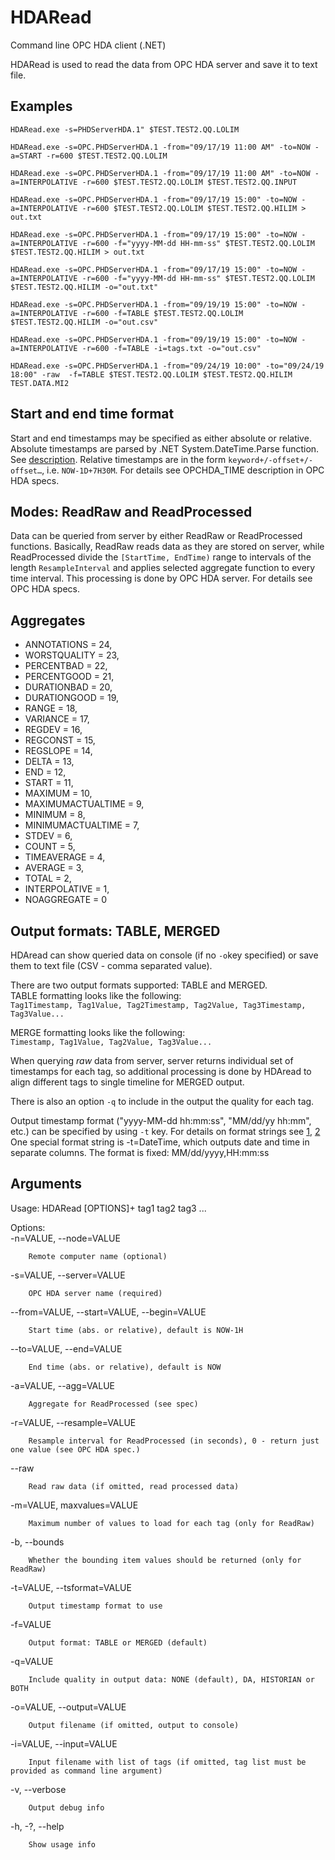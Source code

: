 HDARead
=======

Command line OPC HDA client (.NET)

HDARead is used to read the data from OPC HDA server and save it to text file.

Examples
--------

~~~~
HDARead.exe -s=PHDServerHDA.1" $TEST.TEST2.QQ.LOLIM

HDARead.exe -s=OPC.PHDServerHDA.1 -from="09/17/19 11:00 AM" -to=NOW -a=START -r=600 $TEST.TEST2.QQ.LOLIM

HDARead.exe -s=OPC.PHDServerHDA.1 -from="09/17/19 11:00 AM" -to=NOW -a=INTERPOLATIVE -r=600 $TEST.TEST2.QQ.LOLIM $TEST.TEST2.QQ.INPUT

HDARead.exe -s=OPC.PHDServerHDA.1 -from="09/17/19 15:00" -to=NOW -a=INTERPOLATIVE -r=600 $TEST.TEST2.QQ.LOLIM $TEST.TEST2.QQ.HILIM > out.txt

HDARead.exe -s=OPC.PHDServerHDA.1 -from="09/17/19 15:00" -to=NOW -a=INTERPOLATIVE -r=600 -f="yyyy-MM-dd HH-mm-ss" $TEST.TEST2.QQ.LOLIM $TEST.TEST2.QQ.HILIM > out.txt

HDARead.exe -s=OPC.PHDServerHDA.1 -from="09/17/19 15:00" -to=NOW -a=INTERPOLATIVE -r=600 -f="yyyy-MM-dd HH-mm-ss" $TEST.TEST2.QQ.LOLIM $TEST.TEST2.QQ.HILIM -o="out.txt"

HDARead.exe -s=OPC.PHDServerHDA.1 -from="09/19/19 15:00" -to=NOW -a=INTERPOLATIVE -r=600 -f=TABLE $TEST.TEST2.QQ.LOLIM $TEST.TEST2.QQ.HILIM -o="out.csv"

HDARead.exe -s=OPC.PHDServerHDA.1 -from="09/19/19 15:00" -to=NOW -a=INTERPOLATIVE -r=600 -f=TABLE -i=tags.txt -o="out.csv"

HDARead.exe -s=OPC.PHDServerHDA.1 -from="09/24/19 10:00" -to="09/24/19 18:00" -raw  -f=TABLE $TEST.TEST2.QQ.LOLIM $TEST.TEST2.QQ.HILIM TEST.DATA.MI2
~~~~

Start and end time format
-------------------------

Start and end timestamps may be specified as either absolute or relative. Absolute timestamps are parsed by .NET System.DateTime.Parse function. See [description](https://docs.microsoft.com/en-us/dotnet/api/system.datetime.parse). Relative timestamps are in the form `keyword+/-offset+/-offset…`, i.e. `NOW-1D+7H30M`. For details see OPCHDA_TIME description in OPC HDA specs.

Modes: ReadRaw and ReadProcessed
--------------------------------

Data can be queried from server by either ReadRaw or ReadProcessed functions. Basically, ReadRaw reads data as they are stored on server, while ReadProcessed divide the `[StartTime, EndTime)` range to intervals of the length `ResampleInterval` and applies selected aggregate function to every time interval. This processing is done by OPC HDA server. For details see OPC HDA specs.

Aggregates
----------

- ANNOTATIONS = 24,
- WORSTQUALITY = 23,
- PERCENTBAD = 22,
- PERCENTGOOD = 21,
- DURATIONBAD = 20,
- DURATIONGOOD = 19,
- RANGE = 18,
- VARIANCE = 17,
- REGDEV = 16,
- REGCONST = 15,
- REGSLOPE = 14,
- DELTA = 13,
- END = 12,
- START = 11,
- MAXIMUM = 10,
- MAXIMUMACTUALTIME = 9,
- MINIMUM = 8,
- MINIMUMACTUALTIME = 7,
- STDEV = 6,
- COUNT = 5,
- TIMEAVERAGE = 4,
- AVERAGE = 3,
- TOTAL = 2,
- INTERPOLATIVE = 1,
- NOAGGREGATE = 0

Output formats: TABLE, MERGED
-----------------------------

HDAread can show queried data on console (if no `-o`key specified) or save them to text file (CSV - comma separated value). 

There are two output formats supported: TABLE and MERGED.  
TABLE formatting looks like the following:  
`Tag1Timestamp, Tag1Value, Tag2Timestamp, Tag2Value, Tag3Timestamp, Tag3Value...`

MERGE formatting looks like the following:  
`Timestamp, Tag1Value, Tag2Value, Tag3Value...`

When querying *raw* data from server, server returns individual set of timestamps for each tag, so additional processing is done by HDAread to align different tags to single timeline for MERGED output. 

There is also an option `-q` to include in the output the quality for each tag.

Output timestamp format ("yyyy-MM-dd hh:mm:ss", "MM/dd/yy hh:mm", etc.) can be specified by using `-t` key. For details on format strings see [1](https://docs.microsoft.com/en-us/dotnet/standard/base-types/standard-date-and-time-format-strings), [2](https://docs.microsoft.com/en-us/dotnet/standard/base-types/custom-date-and-time-format-strings)
One special format string is -t=DateTime, which outputs date and time in separate columns. The format is fixed: MM/dd/yyyy,HH:mm:ss
 
Arguments
---------

Usage: HDARead [OPTIONS]+ tag1 tag2 tag3 ...

Options:  
  -n=VALUE, --node=VALUE
    
        Remote computer name (optional)
        
  -s=VALUE, --server=VALUE

        OPC HDA server name (required)

  --from=VALUE, --start=VALUE, --begin=VALUE

        Start time (abs. or relative), default is NOW-1H

  --to=VALUE, --end=VALUE
    
        End time (abs. or relative), default is NOW

  -a=VALUE, --agg=VALUE
  
        Aggregate for ReadProcessed (see spec)
   
   -r=VALUE, --resample=VALUE    
        
        Resample interval for ReadProcessed (in seconds), 0 - return just one value (see OPC HDA spec.)
        
   --raw
   
        Read raw data (if omitted, read processed data)
   
   -m=VALUE, maxvalues=VALUE
   
        Maximum number of values to load for each tag (only for ReadRaw)
   
   -b, --bounds
        
        Whether the bounding item values should be returned (only for ReadRaw)

  -t=VALUE, --tsformat=VALUE
  
        Output timestamp format to use
  
  -f=VALUE
  
        Output format: TABLE or MERGED (default)
        
  -q=VALUE
  
        Include quality in output data: NONE (default), DA, HISTORIAN or BOTH
        
  -o=VALUE, --output=VALUE

        Output filename (if omitted, output to console)
        
  -i=VALUE, --input=VALUE  
  
        Input filename with list of tags (if omitted, tag list must be provided as command line argument)
        
   -v, --verbose
   
        Output debug info
        
  -h, -?, --help

        Show usage info


